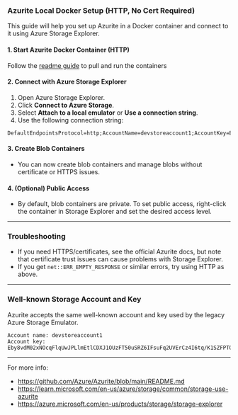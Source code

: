 ### Azurite Local Docker Setup (HTTP, No Cert Required)

This guide will help you set up Azurite in a Docker container and connect to it using Azure Storage Explorer.

#### 1. Start Azurite Docker Container (HTTP)

Follow the [readme guide](../README.md) to pull and run the containers

#### 2. Connect with Azure Storage Explorer

1. Open Azure Storage Explorer.
2. Click **Connect to Azure Storage**.
3. Select **Attach to a local emulator** or **Use a connection string**.
4. Use the following connection string:

```
DefaultEndpointsProtocol=http;AccountName=devstoreaccount1;AccountKey=Eby8vdM02xNOcqFlqUwJPLlmEtlCDXJ1OUzFT50uSRZ6IFsuFq2UVErCz4I6tq/K1SZFPTOtr/KBHBeksoGMGw==;BlobEndpoint=http://127.0.0.1:10000/devstoreaccount1;
```

#### 3. Create Blob Containers
- You can now create blob containers and manage blobs without certificate or HTTPS issues.

#### 4. (Optional) Public Access
- By default, blob containers are private. To set public access, right-click the container in Storage Explorer and set the desired access level.

---

### Troubleshooting
- If you need HTTPS/certificates, see the official Azurite docs, but note that certificate trust issues can cause problems with Storage Explorer.
- If you get `net::ERR_EMPTY_RESPONSE` or similar errors, try using HTTP as above.

---

### Well-known Storage Account and Key
Azurite accepts the same well-known account and key used by the legacy Azure Storage Emulator.

```
Account name: devstoreaccount1
Account key: Eby8vdM02xNOcqFlqUwJPLlmEtlCDXJ1OUzFT50uSRZ6IFsuFq2UVErCz4I6tq/K1SZFPTOtr/KBHBeksoGMGw==
```

---

For more info:
- https://github.com/Azure/Azurite/blob/main/README.md
- https://learn.microsoft.com/en-us/azure/storage/common/storage-use-azurite
- https://azure.microsoft.com/en-us/products/storage/storage-explorer
